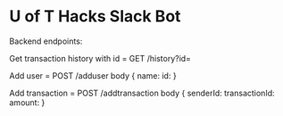 # U of T Hacks Slack Bot

Backend endpoints:

Get transaction history with id = GET /history?id=

Add user = POST /adduser 
  body {
    name:
    id: 
  }
  
Add transaction = POST /addtransaction
  body {
    senderId:
    transactionId:
    amount:
  }
